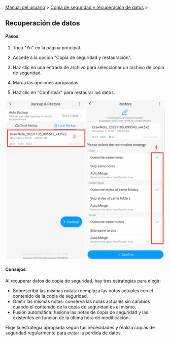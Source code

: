 [Manual del usuario](/dragonnest/drawnote/manual/es) > [Copia de seguridad y recuperación de datos](/dragonnest/drawnote/manual/es/data_backup_and_recovery) >

Recuperación de datos
---
#### Pasos

1. Toca "Yo" en la página principal.

2. Accede a la opción "Copia de seguridad y restauración".

3. Haz clic en una entrada de archivo para seleccionar un archivo de copia de seguridad.

4. Marca las opciones apropiadas.

5. Haz clic en "Confirmar" para restaurar los datos.

![Recuperación de datos](imgs/data_recovery1.png)

#### Consejos
Al recuperar datos de copia de seguridad, hay tres estrategias para elegir:

- Sobrescribir las mismas notas: reemplaza las notas actuales con el contenido de la copia de seguridad.
- Omitir las mismas notas: conserva las notas actuales sin cambios cuando el contenido de la copia de seguridad es el mismo.
- Fusión automática: fusiona las notas de copia de seguridad y las existentes en función de la última hora de modificación.

Elige la estrategia apropiada según tus necesidades y realiza copias de seguridad regularmente para evitar la pérdida de datos.